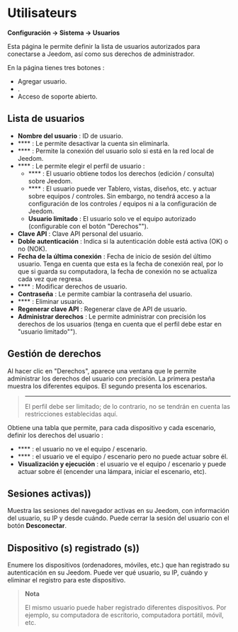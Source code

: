 # Utilisateurs
**Configuración → Sistema → Usuarios**

Esta página le permite definir la lista de usuarios autorizados para conectarse a Jeedom, así como sus derechos de administrador.

En la página tienes tres botones :

- Agregar usuario.
- .
- Acceso de soporte abierto.

## Lista de usuarios

- **Nombre del usuario** : ID de usuario.
- **** : Le permite desactivar la cuenta sin eliminarla.
- **** : Permite la conexión del usuario solo si está en la red local de Jeedom.
- **** : Le permite elegir el perfil de usuario :
    - **** : El usuario obtiene todos los derechos (edición / consulta) sobre Jeedom.
    - **** : El usuario puede ver Tablero, vistas, diseños, etc. y actuar sobre equipos / controles. Sin embargo, no tendrá acceso a la configuración de los controles / equipos ni a la configuración de Jeedom.
    - **Usuario limitado** : El usuario solo ve el equipo autorizado (configurable con el botón "Derechos"").
- **Clave API** : Clave API personal del usuario.
- **Doble autenticación** : Indica si la autenticación doble está activa (OK) o no (NOK).
- **Fecha de la última conexión** : Fecha de inicio de sesión del último usuario. Tenga en cuenta que esta es la fecha de conexión real, por lo que si guarda su computadora, la fecha de conexión no se actualiza cada vez que regresa.
- **** : Modificar derechos de usuario.
- **Contraseña** : Le permite cambiar la contraseña del usuario.
- **** : Eliminar usuario.
- **Regenerar clave API** : Regenerar clave de API de usuario.
- **Administrar derechos** : Le permite administrar con precisión los derechos de los usuarios (tenga en cuenta que el perfil debe estar en "usuario limitado"").

## Gestión de derechos

Al hacer clic en &quot;Derechos&quot;, aparece una ventana que le permite administrar los derechos del usuario con precisión. La primera pestaña muestra los diferentes equipos. El segundo presenta los escenarios.

> ****
>
> El perfil debe ser limitado; de lo contrario, no se tendrán en cuenta las restricciones establecidas aquí.

Obtiene una tabla que permite, para cada dispositivo y cada escenario, definir los derechos del usuario :
- **** : el usuario no ve el equipo / escenario.
- **** : el usuario ve el equipo / escenario pero no puede actuar sobre él.
- **Visualización y ejecución** : el usuario ve el equipo / escenario y puede actuar sobre él (encender una lámpara, iniciar el escenario, etc).

## Sesiones activas))

Muestra las sesiones del navegador activas en su Jeedom, con información del usuario, su IP y desde cuándo. Puede cerrar la sesión del usuario con el botón **Desconectar**.

## Dispositivo (s) registrado (s))

Enumere los dispositivos (ordenadores, móviles, etc.) que han registrado su autenticación en su Jeedom.
Puede ver qué usuario, su IP, cuándo y eliminar el registro para este dispositivo.

> **Nota**
>
> El mismo usuario puede haber registrado diferentes dispositivos. Por ejemplo, su computadora de escritorio, computadora portátil, móvil, etc.







